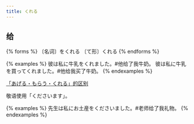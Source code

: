 ```yaml
---
title: くれる
---
```


## 给

{% forms %}
〔名词〕をくれる
〔て形〕くれる
{% endforms %}

{% examples %}
彼は私に牛乳をくれました。#他给了我牛奶。
彼は私に牛乳を買ってくれました。#他给我买了牛奶。
{% endexamples %}

[「あげる・もらう・くれる」的区别](../grammar/diff#あげる-もらう-くれる)

敬语使用「くださいます」。

{% examples %}
先生は私にお土産をくださいました。#老师给了我礼物。
{% endexamples %}
